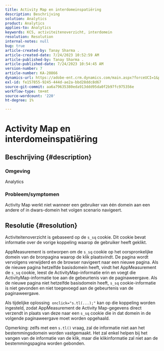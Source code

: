 ```yaml
---
title: Activity Map en interdomeinspatiëring
description: Beschrijving
solution: Analytics
product: Analytics
applies-to: Analytics
keywords: KCS, activiteitenoverzicht, interdomein
resolution: Resolution
internal-notes: null
bug: true
article-created-by: Tanay Sharma .
article-created-date: 7/24/2023 10:52:59 AM
article-published-by: Tanay Sharma .
article-published-date: 7/24/2023 10:54:45 AM
version-number: 7
article-number: KA-20866
dynamics-url: https://adobe-ent.crm.dynamics.com/main.aspx?forceUCI=1&pagetype=entityrecord&etn=knowledgearticle&id=82ae1840-102a-ee11-bdf4-6045bd006239
exl-id: fe157855-9245-444d-ae2a-bbd28ddc8d67
source-git-commit: aa6a79635380eda913ddd95da0f2b97fc975356e
workflow-type: tm+mt
source-wordcount: '220'
ht-degree: 1%

---
```


# Activity Map en interdomeinspatiëring

## Beschrijving {#description}


### Omgeving

Analytics

### Probleem/symptomen

Activity Map werkt niet wanneer een gebruiker van één domein aan een andere of in dwars-domein het volgen scenario navigeert.


## Resolutie {#resolution}


Activiteitenoverzicht is gebaseerd op de `s_sq` cookie. Dit cookie bevat informatie over de vorige koppeling waarop de gebruiker heeft geklikt.

AppMeasurement is ontworpen om de `s_sq` cookie op het oorspronkelijke domein van de bronpagina waarop de klik plaatsvindt. De pagina wordt vervolgens verwijderd en de browser navigeert naar een nieuwe pagina. Als de nieuwe pagina hetzelfde basisdomein heeft, vindt het AppMeasurement de `s_sq` cookie, leest de ActivityMap-informatie erin en voegt die ActivityMap-informatie toe aan de gebeurtenis van de paginaweergave. Als de nieuwe pagina niet hetzelfde basisdomein heeft, `s_sq` cookie-informatie is niet gevonden en niet toegevoegd aan de gebeurtenis van de paginaweergave.

Als tijdelijke oplossing  `onclick="s.tl(...);"` kan op die koppeling worden ingesteld, zodat AppMeasurement de Activity Map-gegevens direct verzendt in plaats van deze naar een `s_sq` cookie die in dat domein in de volgende paginaweergave moet worden opgehaald.



Opmerking: zelfs met een `s.tl()` vraag, zal de informatie niet aan het bestemmingsdomein worden vastgemaakt. Het zal enkel helpen bij het vangen van de informatie van de klik, maar die klikinformatie zal niet aan de bestemmingspagina worden gebonden.
